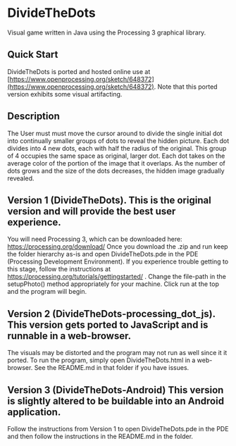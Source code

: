 # DivideTheDots
Visual game written in Java using the Processing 3 graphical library.

## Quick Start
DivideTheDots is ported and hosted online use at [https://www.openprocessing.org/sketch/648372](https://www.openprocessing.org/sketch/648372). Note that this ported version exhibits some visual artifacting.

## Description
The User must must move the cursor around to divide the single initial dot into continually smaller groups of dots 
to reveal the hidden picture. Each dot divides into 4 new dots, each with half the radius of the original. This group 
of 4 occupies the same space as original, larger dot. Each dot takes on the average color of the portion of the image 
that it overlaps. As the number of dots grows and the size of the dots decreases, the hidden image gradually revealed.

## Version 1 (DivideTheDots). This is the original version and will provide the best user experience.
You will need Processing 3, which can be downloaded here: https://processing.org/download/
Once you download the .zip and run keep the folder hierarchy as-is and open DivideTheDots.pde in the PDE (Processing 
Development Environment). If you experience trouble getting to this stage, follow the instructions at 
https://processing.org/tutorials/gettingstarted/ . Change the file-path in the setupPhoto() method appropriately for 
your machine. Click run at the top and the program will begin.

## Version 2 (DivideTheDots-processing_dot_js). This version gets ported to JavaScript and is runnable in a web-browser.
The visuals may be distorted and the program may not run as well since it it ported. To run the program, simply open
DivideTheDots.html in a web-browser. See the README.md in that folder if you have issues.

## Version 3 (DivideTheDots-Android) This version is slightly altered to be buildable into an Android application.
Follow the instructions from Version 1 to open DivideTheDots.pde in the PDE and then follow the instructions in the 
README.md in the folder.

